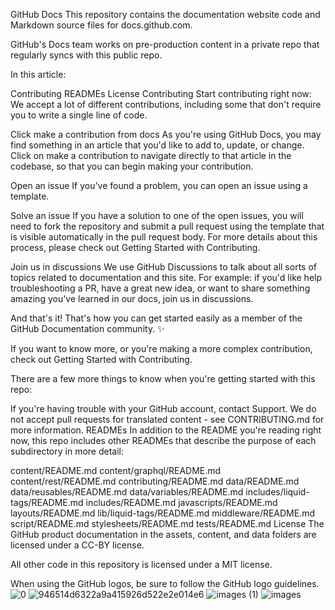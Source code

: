 GitHub Docs
This repository contains the documentation website code and Markdown source files for docs.github.com.

GitHub's Docs team works on pre-production content in a private repo that regularly syncs with this public repo.

In this article:

Contributing
READMEs
License
Contributing
Start contributing right now:
We accept a lot of different contributions, including some that don't require you to write a single line of code.

Click make a contribution from docs
As you're using GitHub Docs, you may find something in an article that you'd like to add to, update, or change. Click on make a contribution to navigate directly to that article in the codebase, so that you can begin making your contribution.



Open an issue
If you've found a problem, you can open an issue using a template.

Solve an issue
If you have a solution to one of the open issues, you will need to fork the repository and submit a pull request using the template that is visible automatically in the pull request body. For more details about this process, please check out Getting Started with Contributing.

Join us in discussions
We use GitHub Discussions to talk about all sorts of topics related to documentation and this site. For example: if you'd like help troubleshooting a PR, have a great new idea, or want to share something amazing you've learned in our docs, join us in discussions.

And that's it!
That's how you can get started easily as a member of the GitHub Documentation community. ✨

If you want to know more, or you're making a more complex contribution, check out Getting Started with Contributing.

There are a few more things to know when you're getting started with this repo:

If you're having trouble with your GitHub account, contact Support.
We do not accept pull requests for translated content - see CONTRIBUTING.md for more information.
READMEs
In addition to the README you're reading right now, this repo includes other READMEs that describe the purpose of each subdirectory in more detail:

content/README.md
content/graphql/README.md
content/rest/README.md
contributing/README.md
data/README.md
data/reusables/README.md
data/variables/README.md
includes/liquid-tags/README.md
includes/README.md
javascripts/README.md
layouts/README.md
lib/liquid-tags/README.md
middleware/README.md
script/README.md
stylesheets/README.md
tests/README.md
License
The GitHub product documentation in the assets, content, and data folders are licensed under a CC-BY license.

All other code in this repository is licensed under a MIT license.

When using the GitHub logos, be sure to follow the GitHub logo guidelines.![0](https://user-images.githubusercontent.com/58392246/128860386-42f0631c-485e-4811-85c2-188c9bd26224.gif)
![946514d6322a9a415926d522e2e014e6](https://user-images.githubusercontent.com/58392246/128860455-f31c59e1-fef2-4c52-826a-d1621b5cc4cd.jpg)
![images (1)](https://user-images.githubusercontent.com/58392246/128860459-cbb152e7-30c8-4571-9d95-30ddf646ee40.jpg)
![images](https://user-images.githubusercontent.com/58392246/128860462-54fd56a1-c9d1-44c5-82d9-c4409ac456c7.jpg)
